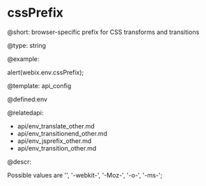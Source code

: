 cssPrefix
=============


@short: browser-specific prefix for CSS transforms and transitions
	

@type: string

@example:

alert(webix.env.cssPrefix);

@template:	api_config

@defined:env

@relatedapi:
- api/env_translate_other.md
- api/env_transitionend_other.md
- api/env_jsprefix_other.md
- api/env_transition_other.md

@descr:

Possible values are '', '-webkit-', '-Moz-', '-o-', '-ms-';


